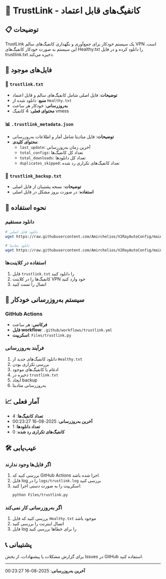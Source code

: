 # 🔗 TrustLink - کانفیگ‌های قابل اعتماد

## 📋 توضیحات
TrustLink یک سیستم خودکار برای جمع‌آوری و نگهداری کانفیگ‌های سالم VPN است. این سیستم به صورت خودکار کانفیگ‌های Healthy.txt را دانلود کرده و در فایل trustlink.txt ذخیره می‌کند.

## 📁 فایل‌های موجود

### 🔗 `trustlink.txt`
- **توضیحات**: فایل اصلی شامل کانفیگ‌های سالم و قابل اعتماد
- **منبع**: دانلود شده از `Healthy.txt`
- **به‌روزرسانی**: خودکار هر ساعت
- **محتوای فعلی**: 4 کانفیگ vmess

### 📊 `.trustlink_metadata.json`
- **توضیحات**: فایل متادیتا شامل آمار و اطلاعات به‌روزرسانی
- **محتوای کلیدی**:
  - `last_update`: آخرین زمان به‌روزرسانی
  - `total_configs`: تعداد کل کانفیگ‌ها
  - `total_downloads`: تعداد کل دانلودها
  - `duplicates_skipped`: تعداد کانفیگ‌های تکراری رد شده

### 💾 `trustlink_backup.txt`
- **توضیحات**: نسخه پشتیبان از فایل اصلی
- **استفاده**: در صورت بروز مشکل در فایل اصلی

## 🚀 نحوه استفاده

### دانلود مستقیم
```bash
# دانلود فایل اصلی
wget https://raw.githubusercontent.com/Amirchelios/V2RayAutoConfig/main/trustlink/trustlink.txt

# دانلود متادیتا
wget https://raw.githubusercontent.com/Amirchelios/V2RayAutoConfig/main/trustlink/.trustlink_metadata.json
```

### استفاده در کلاینت‌ها
1. فایل `trustlink.txt` را دانلود کنید
2. کانفیگ‌ها را در کلاینت VPN خود وارد کنید
3. اتصال را تست کنید

## 🔄 سیستم به‌روزرسانی خودکار

### GitHub Actions
- **فرکانس**: هر ساعت
- **فایل workflow**: `.github/workflows/trustlink.yml`
- **اسکریپت**: `Files/trustlink.py`

### فرآیند به‌روزرسانی
1. دانلود کانفیگ‌های جدید از `Healthy.txt`
2. بررسی تکراری بودن
3. ادغام با کانفیگ‌های موجود
4. ذخیره در `trustlink.txt`
5. ایجاد backup
6. به‌روزرسانی متادیتا

## 📈 آمار فعلی
- **تعداد کانفیگ‌ها**: 4
- **آخرین به‌روزرسانی**: 2025-08-16 00:23:27
- **تعداد دانلودها**: 1
- **کانفیگ‌های تکراری رد شده**: 0

## 🛠️ عیب‌یابی

### اگر فایل‌ها وجود ندارند
1. بررسی کنید که GitHub Actions اجرا شده باشد
2. فایل log را در `logs/trustlink.log` بررسی کنید
3. اسکریپت را به صورت دستی اجرا کنید:
   ```bash
   python Files/trustlink.py
   ```

### اگر به‌روزرسانی کار نمی‌کند
1. بررسی کنید که فایل `Healthy.txt` موجود باشد
2. اتصال اینترنت را بررسی کنید
3. فایل log را برای خطاها بررسی کنید

## 📞 پشتیبانی
برای گزارش مشکلات یا پیشنهادات، از بخش Issues در GitHub استفاده کنید.

---
**آخرین به‌روزرسانی**: 2025-08-16 00:23:27
